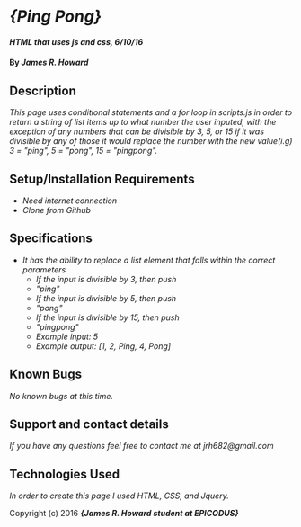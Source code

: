 # _{Ping Pong}_

#### _HTML that uses js and css, 6/10/16_

#### By _**James R. Howard**_

## Description

_This page uses conditional statements and a for loop in scripts.js in order to return a string of list items up to what number the user inputed, with the exception of any numbers that can be divisible by 3, 5, or 15 if it was divisible by any of those it would replace the number with the new value(i.g) 3 = "ping", 5 = "pong", 15 = "pingpong"._

## Setup/Installation Requirements

* _Need internet connection_
* _Clone from Github_

## Specifications

* _It has the ability to replace a list element that falls within the correct parameters_
  * _If the input is divisible by 3, then push <li>"ping"</li>_
  * _If the input is divisible by 5, then push <li>"pong"</li>_
  * _If the input is divisible by 15, then push <li>"pingpong"</li>_
  * _Example input: 5_
  * _Example output: [1, 2, Ping, 4, Pong]_

## Known Bugs

_No known bugs at this time._

## Support and contact details

_If you have any questions feel free to contact me at jrh682@gmail.com_

## Technologies Used

_In order to create this page I used HTML, CSS, and Jquery._

Copyright (c) 2016 **_{James R. Howard student at EPICODUS}_**
